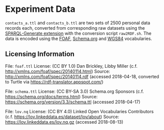 # Experiment Data
`contacts_a.ttl` and `contacts_b.ttl` are two sets of 2500 personal data records each, converted from corresponding raw datasets using the [SPARQL-Generate extension](https://ci.mines-stetienne.fr/sparql-generate/) with the conversion script `raw2RDF.sh`.
The data is encoded using the [FOAF](http://xmlns.com/foaf/spec/), [Schema.org](https://schema.org/docs/schemas.html) and [WGS84](https://www.w3.org/2003/01/geo/#vocabulary) vocabularies.

## Licensing Information
File: `foaf.ttl`
License: (CC BY 1.0) Dan Brickley, Libby Miller (c.f. http://xmlns.com/foaf/spec/20140114.html)
Source: http://xmlns.com/foaf/spec/20140114.rdf (accessed 2018-04-18, converted to Turtle via https://rdf-translator.appspot.com/)

File: `schema.ttl`
License: (CC BY-SA 3.0) Schema.org Sponsors (c.f. https://schema.org/docs/terms.html)
Source: https://schema.org/version/3.3/schema.ttl (accessed 2018-04-17)

File: `lov.nq`
License: (CC BY 4.0) Linked Open Vocabularies Contributors (c.f. https://lov.linkeddata.es/dataset/lov/about)
Source: https://lov.linkeddata.es/lov.nq.gz (accessed 2018-08-13)

